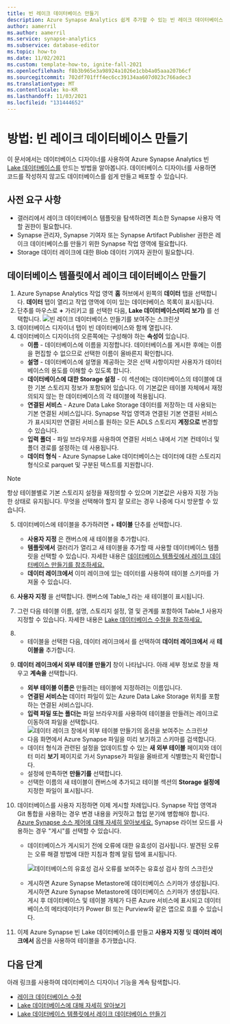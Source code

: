 ```yaml
---
title: 빈 레이크 데이터베이스 만들기
description: Azure Synapse Analytics 쉽게 추가할 수 있는 빈 레이크 데이터베이스를 만드는 방법을 알아봅니다.
author: aamerril
ms.author: aamerril
ms.service: synapse-analytics
ms.subservice: database-editor
ms.topic: how-to
ms.date: 11/02/2021
ms.custom: template-how-to, ignite-fall-2021
ms.openlocfilehash: f8b3b965e3a98924a1026e1cbb4a05aaa207b6cf
ms.sourcegitcommit: 702df701fff4ec6cc39134aa607d023c766adec3
ms.translationtype: MT
ms.contentlocale: ko-KR
ms.lasthandoff: 11/03/2021
ms.locfileid: "131444652"
---
```

# <a name="how-to-create-an-empty-lake-database"></a>방법: 빈 레이크 데이터베이스 만들기

이 문서에서는 데이터베이스 디자이너를 사용하여 Azure Synapse Analytics 빈 [Lake 데이터베이스를](./concepts-lake-database.md) 만드는 방법을 알아봅니다. 데이터베이스 디자이너를 사용하면 코드를 작성하지 않고도 데이터베이스를 쉽게 만들고 배포할 수 있습니다. 

## <a name="prerequisites"></a>사전 요구 사항

- 갤러리에서 레이크 데이터베이스 템플릿을 탐색하려면 최소한 Synapse 사용자 역할 권한이 필요합니다.
- Synapse 관리자, Synapse 기여자 또는 Synapse Artifact Publisher 권한은 레이크 데이터베이스를 만들기 위한 Synapse 작업 영역에 필요합니다.
- Storage 데이터 레이크에 대한 Blob 데이터 기여자 권한이 필요합니다.

## <a name="create-lake-database-from-database-template"></a>데이터베이스 템플릿에서 레이크 데이터베이스 만들기
1. Azure Synapse Analytics 작업 영역 **홈** 허브에서 왼쪽의 **데이터** 탭을 선택합니다. **데이터** 탭이 열리고 작업 영역에 이미 있는 데이터베이스 목록이 표시됩니다.
2. 단추를 마우스로 **+** 가리키고 를 선택한 다음, **Lake 데이터베이스(미리 보기)** 를 선택합니다.
![빈 레이크 데이터베이스 만들기를 보여주는 스크린샷](./media/create-empty-lake-database/create-empty-lakedb.png)
3. 데이터베이스 디자이너 탭이 빈 데이터베이스와 함께 열립니다.
4. 데이터베이스 디자이너의 오른쪽에는 구성해야 하는 **속성이** 있습니다.
    - **이름** - 데이터베이스에 이름을 지정합니다. 데이터베이스를 게시한 후에는 이름을 편집할 수 없으므로 선택한 이름이 올바른지 확인합니다.
    - **설명** - 데이터베이스에 설명을 제공하는 것은 선택 사항이지만 사용자가 데이터베이스의 용도를 이해할 수 있도록 합니다.
    - **데이터베이스에 대한 Storage 설정** - 이 섹션에는 데이터베이스의 테이블에 대한 기본 스토리지 정보가 포함되어 있습니다. 이 기본값은 테이블 자체에서 재정의되지 않는 한 데이터베이스의 각 테이블에 적용됩니다.
    - **연결된 서비스** - Azure Data Lake Storage 데이터를 저장하는 데 사용되는 기본 연결된 서비스입니다.  Synapse 작업 영역과 연결된 기본 연결된 서비스가 표시되지만 연결된 서비스를 원하는 모든 ADLS 스토리지 **계정으로** 변경할 수 있습니다. 
    - **입력 폴더** - 파일 브라우저를 사용하여 연결된 서비스 내에서 기본 컨테이너 및 폴더 경로를 설정하는 데 사용됩니다.
    - **데이터 형식** - Azure Synapse Lake 데이터베이스는 데이터에 대한 스토리지 형식으로 parquet 및 구분된 텍스트를 지원합니다.

> [!NOTE]
> 항상 테이블별로 기본 스토리지 설정을 재정의할 수 있으며 기본값은 사용자 지정 가능한 상태로 유지됩니다. 무엇을 선택해야 할지 잘 모르는 경우 나중에 다시 방문할 수 있습니다.
 
5. 데이터베이스에 테이블을 추가하려면 + **테이블** 단추를 선택합니다. 
    - **사용자 지정** 은 캔버스에 새 테이블을 추가합니다.
    - **템플릿에서** 갤러리가 열리고 새 테이블을 추가할 때 사용할 데이터베이스 템플릿을 선택할 수 있습니다. 자세한 내용은 [데이터베이스 템플릿에서 레이크 데이터베이스 만들기를 참조하세요.](./create-lake-database-from-lake-database-templates.md)
    - **데이터 레이크에서** 이미 레이크에 있는 데이터를 사용하여 테이블 스키마를 가져올 수 있습니다.
6. **사용자 지정** 을 선택합니다. 캔버스에 Table_1 라는 새 테이블이 표시됩니다.
7. 그런 다음 테이블 이름, 설명, 스토리지 설정, 열 및 관계를 포함하여 Table_1 사용자 지정할 수 있습니다. 자세한 내용은 [Lake 데이터베이스 수정을 참조하세요.](./modify-lake-database.md)
8. + 테이블을 선택한 다음, 데이터 레이크에서 를 선택하여 **데이터 레이크에서** 새 **테이블을** 추가합니다.
9. **데이터 레이크에서 외부 테이블 만들기** 창이 나타납니다. 아래 세부 정보로 창을 채우고 **계속을** 선택합니다.
    - **외부 테이블 이름은** 만들려는 테이블에 지정하려는 이름입니다.
    - **연결된 서비스는** 데이터 파일이 있는 Azure Data Lake Storage 위치를 포함하는 연결된 서비스입니다.
    - **입력 파일 또는 폴더는** 파일 브라우저를 사용하여 테이블을 만들려는 레이크로 이동하여 파일을 선택합니다.
![데이터 레이크 창에서 외부 테이블 만들기의 옵션을 보여주는 스크린샷](./media/create-empty-lake-database/create-from-lake.png)
    - 다음 화면에서 Azure Synapse 파일을 미리 보기하고 스키마를 검색합니다.
    - 데이터 형식과 관련된 설정을 업데이트할 수 있는 **새 외부 테이블** 페이지와 데이터 미리 **보기** 페이지로 가서 Synapse가 파일을 올바르게 식별했는지 확인합니다.
    - 설정에 만족하면 **만들기를** 선택합니다.
    - 선택한 이름의 새 테이블이 캔버스에 추가되고 테이블 섹션의 **Storage 설정에** 지정한 파일이 표시됩니다.
    
10. 데이터베이스를 사용자 지정하면 이제 게시할 차례입니다. Synapse 작업 영역과 Git 통합을 사용하는 경우 변경 내용을 커밋하고 협업 분기에 병합해야 합니다. [Azure Synapse 소스 제어에 대해 자세히 알아보세요.](././cicd/../../cicd/source-control.md) Synapse 라이브 모드를 사용하는 경우 "게시"를 선택할 수 있습니다.
    - 데이터베이스가 게시되기 전에 오류에 대한 유효성이 검사됩니다. 발견된 오류는 오류 해결 방법에 대한 지침과 함께 알림 탭에 표시됩니다.
    
       ![데이터베이스의 유효성 검사 오류를 보여주는 유효성 검사 창의 스크린샷](./media/create-empty-lake-database/validation-error.png)
    - 게시하면 Azure Synapse Metastore에 데이터베이스 스키마가 생성됩니다. 게시하면 Azure Synapse Metastore에 데이터베이스 스키마가 생성됩니다. 게시 후 데이터베이스 및 테이블 개체가 다른 Azure 서비스에 표시되고 데이터베이스의 메타데이터가 Power BI 또는 Purview와 같은 앱으로 흐를 수 있습니다.

11. 이제 Azure Synapse 빈 Lake 데이터베이스를 만들고 **사용자 지정** 및 **데이터 레이크에서** 옵션을 사용하여 테이블을 추가했습니다.

## <a name="next-steps"></a>다음 단계

아래 링크를 사용하여 데이터베이스 디자이너 기능을 계속 탐색합니다. 
- [레이크 데이터베이스 수정](./modify-lake-database.md)
- [Lake 데이터베이스에 대해 자세히 알아보기](./concepts-lake-database.md)
- [Lake 데이터베이스 템플릿에서 레이크 데이터베이스 만들기](./create-lake-database-from-lake-database-templates.md)

